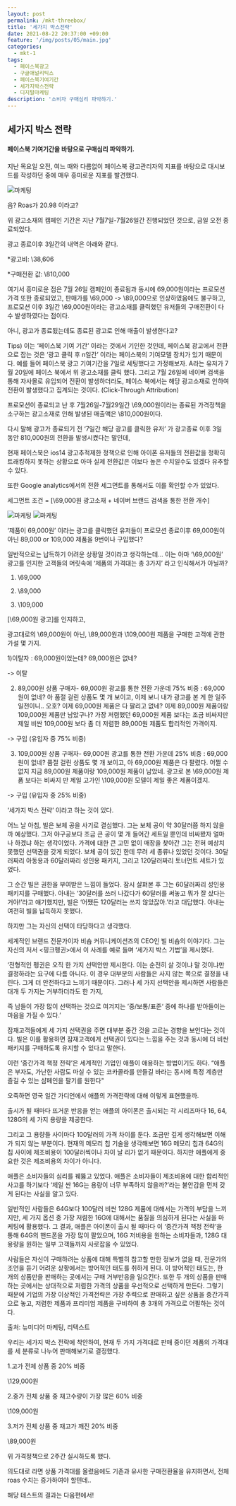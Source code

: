 ```yaml
---
layout: post
permalink: /mkt-threebox/
title: '세가지 박스전략'
date: 2021-08-22 20:37:00 +09:00
feature: '/img/posts/05/main.jpg'
categories:
  - mkt-1
tags:
  - 페이스북광고
  - 구글애널리틱스
  - 페이스북기여기간
  - 세가지박스전략
  - 디지털마케팅
description: '소비자 구매심리 파악하기.'
---
```


## 세가지 박스 전략
#### 페이스북 기여기간을 바탕으로 구매심리 파악하기.

지난 목요일 오전, 여느 때와 다름없이 페이스북 광고관리자의 지표를
바탕으로 대시보드를 작성하던 중에 매우 흥미로운 지표를 발견했다.

![마케팅](/img/posts/05/1.jpg)

음?
Roas가 20.98 이라고?

위 광고소재의 캠페인 기간은 지난 7월7일-7월26일간 진행되었던 것으로,
금일 오전 종료되었다.

광고 종료이후 3일간의 내역은 아래와 같다.

*광고비: \38,606

*구매전환 값: \810,000

여기서 흥미로운 점은 7월 26일 캠페인이 종료됨과 동시에 69,000원이라는 프로모션 가격 또한
종료되었고, 판매가를 \69,000 -> \89,000으로 인상하였음에도 불구하고,
프로모션 이후 3일간 \69,000원이라는 광고소재를 클릭했던 유저들의 구매전환이 다수 발생하였다는 점이다.

아니, 광고가 종료됬는데도 종료된 광고로 인해 매출이 발생한다고?

Tips)
이는 ‘페이스북 기여 기간’ 이라는 것에서 기인한 것인데, 페이스북 광고에서 전환으로 잡는 것은
‘광고 클릭 후 n일간’ 이라는 페이스북의 기여모델 장치가 있기 때문이다.
예를 들어 페이스북 광고 기여기간을 7일로 세팅했다고 가정해보자.
A라는 유저가 7월 20일에 페이스 북에서 위 광고소재를 클릭 했다. 그리고 7월 26일에 네이버
검색을 통해 자사몰로 유입되어 전환이 발생하더라도, 페이스 북에서는 해당 광고소재로 인하여
전환이 발생했다고 집계되는 것이다. (Click-Through Attribution)

프로모션이 종료되고 난 후
7월26일-7월29일간 \69,000원이라는 종료된 가격정책을 소구하는 광고소재로 인해
발생된 매출액은 \810,000원이다.

다시 말해 광고가 종료되기 전 ‘7일간 해당 광고를 클릭한 유저’ 가 광고종료 이후
3일 동안 810,000원의 전환을 발생시켰다는 말인데,

현재 페이스북은 ios14 광고추적제한 정책으로 인해 아이폰 유저들의 전환값을
정확히 트래킹하지 못하는 상황으로 아마 실제 전환값은 이보다 높은 수치일수도 있겠다
유추할 수 있다.

또한 Google analytics에서의 전환 세그먼트를 통해서도 이를 확인할 수가 있었다.

세그먼트 조건
= [\69,000원 광고소재 + 네이버 브랜드 검색을 통한 전환 개수]

![마케팅](/img/posts/05/2.jpg)
![마케팅](/img/posts/05/3.jpg)


‘제품이 69,000원’ 이라는 광고를 클릭했던 유저들이
프로모션 종료이후
69,000원이 아닌 89,000 or 109,000 제품을 9번이나 구입했다?

일반적으로는 납득하기 어려운 상황일 것이라고 생각하는데...
이는 아마 ‘\69,000원’ 광고를 인지한 고객들의 머릿속에
‘제품의 가격대는 총 3가지’ 라고 인식해서가 아닐까?

1. \69,000

2. \89,000

3. \109,000

[\69,000원 광고]를 인지하고,

광고대로의 \69,000원이 아닌, \89,000원과 \109,000원 제품을 구매한 고객에 관한 가설 몇 가지.

1)이탈자
: 69,000원이었는데? 69,000원은 없네?

-> 이탈

2) 89,000원 상품 구매자- 69,000원 광고를 통한 전환 가운데 75% 비중
: 69,000원이 없네? 아 품절 걸린 상품도 몇 개 보이고, 이제 보니 내가 광고를 본 게
한 일주일전이니.. 오호? 이제 69,000원 제품은 다 팔리고 없네?
이제 89,000원 제품이랑 109,000원 제품만 남았구나?
가장 저렴했던 69,000원 제품 보다는 조금 비싸지만 제일 비싼 109,000원 보다 좀 더
저렴한 89,000원 제품도 합리적인 가격이지.

-> 구입 (유입자 중 75% 비중)

3) 109,000원 상품 구매자- 69,000원 광고를 통한 전환 가운데 25% 비중
: 69,000원이 없네? 품절 걸린 상품도 몇 개 보이고, 아 69,000원 제품은 다 팔렸다. 어쩔 수 없지
지금 89,000원 제품이랑 109,000원 제품이 남았네. 광고로 본 \69,000원 제품 보다는 비싸지
만 제일 고가인 \109,000원 모델이 제일 좋은 제품이겠지.

-> 구입 (유입자 중 25% 비중)

‘세가지 박스 전략’ 이라고 하는 것이 있다.

어느 날 아침, 빌은 보체 공을 사기로 결심했다. 그는 보체 공이 약 30달러쯤 하지 않을까 예상했다.
그저 야구공보다 조금 큰 공이 몇 개 들어간 세트일 뿐인데 비싸봤자 얼마나 하겠냐 하는 생각이었다.
가격에 대한 큰 고민 없이 매장을 찾아간 그는 전혀 예상치 못했던 선택권을 갖게 되었다.
보체 공이 있긴 한데 무려 세 종류나 있었던 것이다. 30달러짜리 아동용과 60달러짜리 성인용 패키지, 그리고 120달러짜리 토너먼트 세트가 있었다.

그 순간 빌은 권한을 부여받은 느낌이 들었다. 잠시 살펴본 후 그는 60달러짜리 성인용 패키지를 구매했다.
아내는 ‘30달러를 쓰러 나갔다가 60달러를 써놓고 뭐가 잘 샀다는 거야!’라고 얘기했지만,
빌은 ‘어쨌든 120달러는 쓰지 않았잖아.’라고 대답했다. 아내는 여전히 빌을 납득하지 못했다.

하지만 그는 자신의 선택이 타당하다고 생각했다.

세계적인 브랜드 전문가이자 비숍 커뮤니케이션즈의 CEO인 빌 비숍의 이야기다.
그는 자신의 저서 <핑크펭귄>에서 이 사례를 예로 들며 ‘세가지 박스 기법’을 제시했다.

‘전형적인 펭귄은 오직 한 가지 선택안만 제시한다.
이는 순전히 살 것이냐 말 것이냐만 결정하라는 요구에 다름 아니다. 이 경우 대부분의 사람들은 사지 않는 쪽으로 결정을 내린다.
그게 더 안전하다고 느끼기 때문이다.
그러나 세 가지 선택안을 제시하면 사람들은 대개 두 가지는 거부하더라도 한 가지,

즉 남들이 가장 많이 선택하는 것으로 여겨지는 ’중/보통/표준‘ 중에 하나를 받아들이는 마음을 가질 수 있다.’

잠재고객들에게 세 가지 선택권을 주면 대부분 중간 것을 고르는 경향을 보인다는 것이다.
빌은 이를 활용하면 잠재고객에게 선택권이 있다는 느낌을 주는 것과 동시에 더 비싼 패키지를 구매하도록 유지할 수 있다고 말한다.

이런 ‘중간가격 책정 전략’은 세계적인 기업인 애플이 애용하는 방법이기도 하다.
“애플은 부자도, 가난한 사람도 마실 수 있는 코카콜라를 만들길 바라는 동시에 특정 계층만 즐길 수 있는 샴페인을 팔기를 원한다"

오죽하면 영국 일간 가디언에서 애플의 가격전략에 대해 이렇게 표현했을까.

출시가 될 때마다 뜨거운 반응을 얻는 애플의 아이폰은 출시되는 각 시리즈마다 16, 64, 128G의 세 가지 용량을 제공한다.

그리고 그 용량들 사이마다 100달러의 가격 차이를 둔다. 조금만 깊게 생각해보면 이해가 되지 않는 부분이다.
현재의 메모리 칩 기술을 생각해보면 16G 메모리 칩과 64G의 칩 사이에 제조비용이 100달러씩이나 차이 날 리가 없기 때문이다.
하지만 애플에게 중요한 것은 제조비용의 차이가 아니다.

애플은 소비자들의 심리를 꿰뚫고 있었다.
애플은 소비자들이 제조비용에 대한 합리적인 사고를 하기보다 ‘제일 싼 16G는 용량이 너무 부족하지 않을까?’라는
불안감을 먼저 갖게 된다는 사실을 알고 있다.

일반적인 사람들은 64G보다 100달러 비싼 128G 제품에 대해서는 가격의 부담을 느끼지만,
세 가지 옵션 중 가장 저렴한 16G에 대해서는 품질을 의심하게 된다는 사실을 마케팅에 활용했다.
그 결과, 애플은 아이폰이 출시 될 때마다 이 ‘중간가격 책정 전략’을 통해 64G의 핸드폰을 가장 많이 팔았으며,
16G 저비용을 원하는 소비자들과, 128G 대용량을 원하는 일부 고객들까지 사로잡을 수 있었다.

사람들은 자신이 구매하려는 상품에 대해 특별히 참고할 만한 정보가 없을 때,
전문가의 조언을 듣기 어려운 상황에서는 방어적인 태도를 취하게 된다.
이 방어적인 태도는, 한 개의 상품만을 판매하는 곳에서는 구매 거부반응을 일으킨다.
또한 두 개의 상품을 판매하는 곳에서는 상대적으로 저렴한 가격의 상품을 우선적으로 선택하게 만든다.
그렇기 때문에 기업의 가장 이상적인 가격전략은 가장 주력으로 판매하고 싶은 상품을 중간가격으로 놓고,
저렴한 제품과 프리미엄 제품을 구비하여 총 3개의 가격으로 어필하는 것이다.

출처: 뉴미디어 마케팅, 리텍스트

우리는 세가지 박스 전략에 착안하여, 현재 두 가지 가격대로 판매 중이던 제품의 가격대를
세 분류로 나누어 판매해보기로 결정했다.

1.고가
전체 상품 중 20% 비중

\129,000원

2.중가
전체 상품 중 재고수량이 가장 많은 60% 비중

\109,000원

3.저가
전체 상품 중 재고가 깨진 20% 비중

\89,000원

위 가격정책으로 2주간 실시하도록 했다.

의도대로 라면 상품 가격대를 올렸음에도 기존과 유사한 구매전환율을 유지하면서,
전체 roas 수치는 증가하여야 할텐데..

해당 테스트의 결과는 다음편에서!
